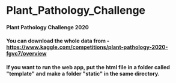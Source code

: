 # Plant_Pathology_Challenge
#### Plant Pathology Challenge 2020
#### You can download the whole data from - https://www.kaggle.com/competitions/plant-pathology-2020-fgvc7/overview
#### If you want to run the web app, put the html file in a folder called "template" and make a folder "static" in the same directory.
